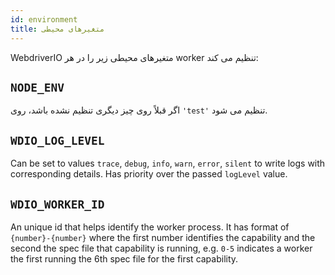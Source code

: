 ```yaml
---
id: environment
title: متغیرهای محیطی
---
```


WebdriverIO متغیرهای محیطی زیر را در هر worker تنظیم می کند:

## `NODE_ENV`

اگر قبلاً روی چیز دیگری تنظیم نشده باشد، روی `'test'` تنظیم می شود.

## `WDIO_LOG_LEVEL`

Can be set to values `trace`, `debug`, `info`, `warn`, `error`, `silent` to write logs with corresponding details. Has priority over the passed `logLevel` value.

## `WDIO_WORKER_ID`

An unique id that helps identify the worker process. It has format of `{number}-{number}` where the first number identifies the capability and the second the spec file that capability is running, e.g. `0-5` indicates a worker the first running the 6th spec file for the first capability.
